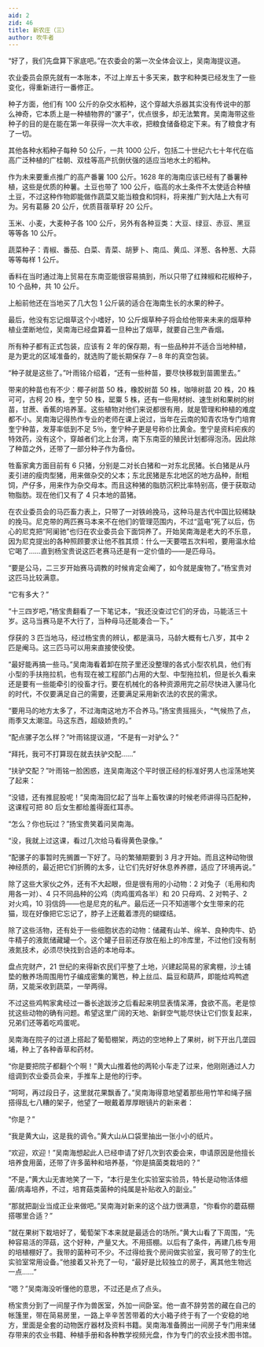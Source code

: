 ```yaml
---
aid: 2
zid: 46
title: 新农庄（三）
author: 吹牛者
---
```


“好了，我们先盘算下家底吧。”在农委会的第一次全体会议上，吴南海提议道。

农业委员会原先就有一本账本，不过上岸五十多天来，数字和种类已经发生了一些变化，得重新进行一番修正。

种子方面，他们有 100 公斤的杂交水稻种，这个穿越大杀器其实没有传说中的那么神奇，它本质上是一种植物界的“骡子”，优点很多，却无法繁育。吴南海带这些种子的目的是在能在第一年获得一次大丰收，把粮食储备稳定下来。有了粮食才有了一切。

其他各种水稻种子每种 50 公斤，一共 1000 公斤，包括二十世纪六七十年代在临高广泛种植的广桂朝、双桂等高产抗倒伏强的适应当地水土的稻种。

作为未来要重点推广的高产番薯 100 公斤。1628 年的海南应该已经有了番薯种植，这些是优质的种薯。土豆也带了 100 公斤，临高的水土条件不太使适合种植土豆，不过这种作物即能做作蔬菜又能当粮食和饲料，将来推广到大陆上大有可为。另有葛藤 20 公斤，优质苜蓿草籽 20 公斤。

玉米、小麦，大麦种子各 100 公斤，另外有各种豆类：大豆、绿豆、赤豆、黑豆等等各 10 公斤。

蔬菜种子：青椒、番茄、白菜、青菜、胡萝卜、南瓜、黄瓜、洋葱、各种葱、大蒜等等每样 1 公斤。

香料在当时通过海上贸易在东南亚能很容易搞到，所以只带了红辣椒和花椒种子，10 个品种，共 10 公斤。

上船前他还在当地买了几大包 1 公斤装的适合在海南生长的水果的种子。

最后，他没有忘记烟草这个小嗜好，10 公斤烟草种子将会给他带来未来的烟草种植业垄断地位，吴南海已经盘算着一旦种出了烟草，就要自己生产香烟。

所有种子都有正式包装，应该有 2 年的保存期，有一些品种并不适合当地种植，是为更北的区域准备的，就选购了能长期保存 7－8 年的真空包装。

“种子就是这些了。”叶雨铭介绍着，“还有一些种苗，要尽快移栽到苗圃里去。”

带来的种苗也有不少：椰子树苗 50 株，橡胶树苗 50 株，咖啡树苗 20 株，20 株可可，古柯 20 株，奎宁 50 株，罂粟 5 株，还有一些用材树、速生树和果树的树苗，甘蔗、香蕉的培养茎。这些植物对他们来说都很有用，就是管理和种植的难度都不小。吴南海记得热作专业的老师在课上说过，当年在云南的知青农场专门培育奎宁种苗，发芽率低到不足 5％，奎宁种子更是号称价比黄金。奎宁是资料疟疾的特效药，没有这个，穿越者们北上台湾，南下东南亚的殖民计划都得泡汤。因此除了种苗之外，还带了一部分种子作为备份。

牲畜家禽方面目前有 6 只猪，分别是二对长白猪和一对东北民猪。长白猪是从丹麦引进的瘦肉型猪，用来做杂交的父本；东北民猪是东北地区的地方品种，耐粗饲，产仔多，用来作为杂交母本。而且这种猪的脂肪沉积比率特别高，便于获取动物脂肪。现在他们又有了 4 只本地的苗猪。

在农业委员会的马匹畜力表上，只带了一对铁岭挽马，这种马是古代中国比较稀缺的挽马。尼克带的两匹赛马本来不在他们的管理范围内，不过“蓝电”死了以后，伤心的尼克把“阿阑驰”也归在农业委员会下面饲养了。开始吴南海是老大的不乐意，因为尼克提出的各种照顾要求让他不胜其烦：什么一天要喂五次料啦，要用温水给它喝了……直到杨宝贵说这匹老赛马还是有一定价值的——是匹母马。

“要是公马，二三岁开始赛马调教的时候肯定会阉了，如今就是废物了。”杨宝贵对这匹马比较满意。

“它有多大？”

“十三四岁吧，”杨宝贵翻看了一下笔记本，“我还没查过它们的牙齿，马能活三十岁。这马当赛马是不大行了，当种母马还能凑合一下。”

俘获的 3 匹当地马，经过杨宝贵的辨认，都是滇马，马龄大概有七八岁，其中 2 匹是阉马。这三匹马可以用来直接使役使。

“最好能再搞一些马。”吴南海看着卸在院子里还没整理的各式小型农机具，他们有小型的手扶拖拉机，也有现在被工程部门占用的大型、中型拖拉机，但是长久看来还是要有一些能牵引的役畜才行。要在机械化的各种资源用完之前尽快进入骡马化的时代，不仅要满足自己的需要，还要满足采用新农法的农民的需求。

“要用马的地方太多了，不过海南这地方不合养马。”扬宝贵摇摇头，“气候热了点，雨季又太潮湿。马这东西，超级娇贵的。”

“配点骡子怎么样？”叶雨铭提议道，“不是有一对驴么？”

“拜托，我可不打算现在就去扶驴交配……”

“扶驴交配？”叶雨铭一脸困惑，连吴南海这个平时很正经的标准好男人也淫荡地笑了起来：

“没错，还有推屁股呢！”吴南海回忆起了当年上畜牧课的时候老师讲得马匹配种，这课程可把 80 后女生都给羞得面红耳赤。

“怎么？你也玩过？”扬宝贵笑着问吴南海。

“没，我就上过这课，看过几次给马看得黄色录像。”

“配骡子的事暂时先搁置一下好了。马的繁殖期要到 3 月才开始。而且这种动物很神经质的，最近把它们折腾的太多，让它们先好好休息养养膘，适应了环境再说。”

除了这些大家伙之外，还有不大起眼，但是很有用的小动物：2 对兔子（毛用和肉用各一对）、4 只不同品种的公鸡（肉鸡蛋鸡各半）和 20 只母鸡、2 对鸭子、2 对火鸡，10 羽信鸽——也是尼克的私产。最后还一只不知道哪个女生带来的花猫，现在好像把它忘记了，脖子上还戴着漂亮的蝴蝶结。

除了这些活物，还有处于一些细胞状态的动物：储藏有山羊、绵羊、良种肉牛、奶牛精子的液氮储藏罐一个。这个罐子目前还存放在船上的冷库里，不过他们没有制液氮技术，必须尽快找到合适的本地母本。

盘点完财产，21 世纪的来得新农民们平整了土地，兴建起简易的家禽棚，沙土铺垫的散养场周围用竹子编成密集的篱笆，种上丝瓜、扁豆和葫芦，即能给鸡鸭遮荫，又能采收到蔬菜，一举两得。

不过这些鸡鸭家禽经过一番长途跋涉之后看起来明显表情呆滞，食欲不高。老是惊扰这些动物的确有问题。希望这里广阔的天地、新鲜空气能尽快让它们恢复起来，兄弟们还等着吃鸡蛋呢。

吴南海在院子的过道上搭起了葡萄棚架，两边的空地种上了果树，树下开出几垄园埔，种上了各种香草和药材。

“你是要把院子都翻个个啊！”黄大山推着他的两轮小车走了过来，他刚刚通过人力组调到农业委员会来，手推车上是他的行李。

“呵呵，再过段日子，这里就花果飘香了。”吴南海得意地望着那些用竹竿和绳子捆搭得乱七八糟的架子，他望了一眼戴着厚厚眼镜片的新来者：

“你是？”

“我是黄大山，这是我的调令。”黄大山从口袋里抽出一张小小的纸片。

“欢迎，欢迎！”吴南海想起此人已经申请了好几次到农委会来，申请原因是他擅长培养食用菌，还带了许多菌种和培养基，“你是搞菌类栽培的？”

“不是，”黄大山无害地笑了一下，“本行是生化实验室实验员，特长是动物活体细菌/病毒培养，不过，培育菇类菌种的纯属是补贴收入的副业。”

“那就把副业当成正业来做吧。”吴南海对新来的这个战力很满意，“你看你的蘑菇棚搭哪里合适？”

“就在果树下栽培好了，葡萄架下本来就是最适合的场所。”黄大山看了下周围，“先种容易活的萍菇，这个好种，产量又大。不用搭棚。以后有了条件，再建几栋专用的培植棚好了。我带的菌种可不少。不过得给我个房间做实验室，我可带了的生化实验室常用设备。”他接着又补充了一句，“最好是比较独立的房子，离其他生物远一点……”

“嗯？”吴南海没听懂他的意思，不过还是点了点头。

杨宝贵分到了一间屋子作为兽医室，外加一间卧室。他一直不辞劳苦的藏在自己的帐篷里，带在简易房里，一路上辛辛苦苦带着的大小箱子终于有了一个安稳的地方，里面是全套的动物医疗器材及资料书籍。吴南海准备腾出一间房子专门用来储存带来的农业书籍、种植手册和各种教学视频光盘，作为专门的农业技术图书馆。
